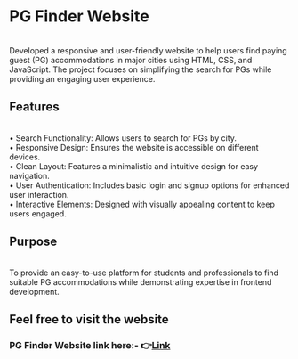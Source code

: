 <h1>PG Finder Website</h1>
<br>
Developed a responsive and user-friendly website to help users find paying guest (PG) accommodations in major cities using HTML, CSS, and JavaScript. The project focuses on simplifying the search for PGs while providing an engaging user experience.
<br>
<h2>Features</h2>
<br>
• Search Functionality: Allows users to search for PGs by city.<br>
• Responsive Design: Ensures the website is accessible on different devices.<br>
• Clean Layout: Features a minimalistic and intuitive design for easy navigation.<br>
• User Authentication: Includes basic login and signup options for enhanced user interaction.<br>
• Interactive Elements: Designed with visually appealing content to keep users engaged.<br>
<h2>Purpose</h2>
<br>
To provide an easy-to-use platform for students and professionals to find suitable PG accommodations while demonstrating expertise in frontend development.<br>
<h2>Feel free to visit the website</h2>
<h3>PG Finder Website link here:-
👉<a href="https://deepakbisht.netlify.app/">Link</a>
</h3>
